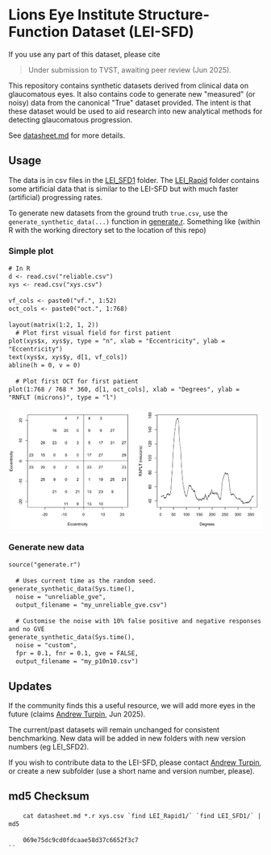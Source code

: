 # Lions Eye Institute Structure-Function Dataset (LEI-SFD)

If you use any part of this dataset, please cite 
> Under submission to TVST, awaiting peer review (Jun 2025).


This repository contains synthetic datasets derived from clinical data on glaucomatous eyes. 
It also contains code to generate new "measured" (or noisy) data from the canonical "True" dataset provided.
The intent is that these dataset would be used to aid research into new analytical methods for detecting glaucomatous progression.

See [datasheet.md](datasheet.md) for more details.

## Usage

The data is in csv files in the [LEI_SFD1](LEI_SFD1) folder. The [LEI_Rapid](LEI_Rapid) folder contains some artificial data that is similar to the LEI-SFD but with much faster (artificial) progressing rates.

To generate new datasets from the ground truth `true.csv`, use  the `generate_synthetic_data(...)` function in [generate.r](generate.r). Something like (within R with the working directory set to the location of this repo)

### Simple plot
```
# In R
d <- read.csv("reliable.csv")
xys <- read.csv("xys.csv")

vf_cols <- paste0("vf.", 1:52)
oct_cols <- paste0("oct.", 1:768)

layout(matrix(1:2, 1, 2))
  # Plot first visual field for first patient
plot(xys$x, xys$y, type = "n", xlab = "Eccentricity", ylab = "Eccentricity")
text(xys$x, xys$y, d[1, vf_cols])
abline(h = 0, v = 0)

  # Plot first OCT for first patient
plot(1:768 / 768 * 360, d[1, oct_cols], xlab = "Degrees", ylab = "RNFLT (microns)", type = "l")
```

![Output of example plot](eg.png "Example plots")

### Generate new data
```
source("generate.r")

  # Uses current time as the random seed.
generate_synthetic_data(Sys.time(),
  noise = "unreliable_gve", 
  output_filename = "my_unreliable_gve.csv")

  # Customise the noise with 10% false positive and negative responses and no GVE
generate_synthetic_data(Sys.time(),
  noise = "custom",
  fpr = 0.1, fnr = 0.1, gve = FALSE,
  output_filename = "my_p10n10.csv")
```

## Updates

If the community finds this a useful resource, we will add more eyes in the future (claims [Andrew Turpin](mailto:andrew.turpin@lei.org.au), Jun 2025).

The current/past datasets will remain unchanged for consistent benchmarking. New data will be added in new folders with new version numbers (eg LEI_SFD2).

If you wish to contribute data to the LEI-SFD, please contact [Andrew Turpin](mailto:andrew.turpin@lei.org.au), 
or create a new subfolder (use a short name and version number, please).

## md5 Checksum

```
    cat datasheet.md *.r xys.csv `find LEI_Rapid1/` `find LEI_SFD1/` | md5

    069e75dc9cd0fdcaae58d37c6652f3c7
``

